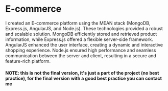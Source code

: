 # E-commerce
I created an E-commerce platform using the MEAN stack (MongoDB, Express.js, AngularJS, and Node.js). 
These technologies provided a robust and scalable solution. MongoDB efficiently stored and retrieved product information, while Express.js offered a flexible server-side framework.
AngularJS enhanced the user interface, creating a dynamic and interactive shopping experience.
Node.js ensured high performance and seamless communication between the server and client, resulting in a secure and feature-rich platform.
#### NOTE: this is not the final version, it's just a part of the project (no best practice), for the final version with a good best practice you can contact me 
